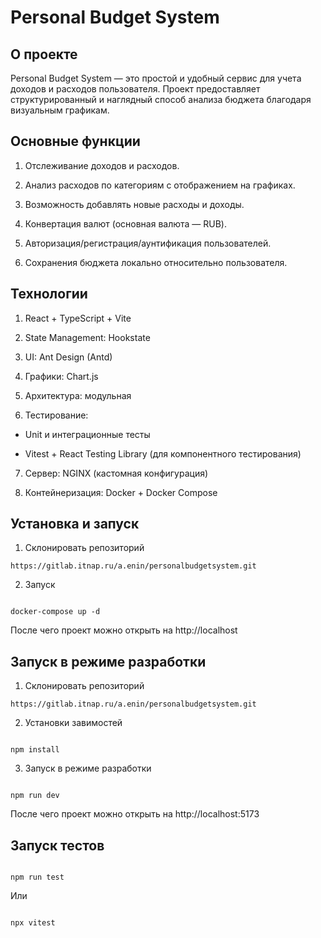 # Personal Budget System

## О проекте

Personal Budget System — это простой и удобный сервис для учета доходов и расходов пользователя. Проект предоставляет структурированный и наглядный способ анализа бюджета благодаря визуальным графикам.

## Основные функции

1. Отслеживание доходов и расходов.

2. Анализ расходов по категориям с отображением на графиках.

3. Возможность добавлять новые расходы и доходы.

4. Конвертация валют (основная валюта — RUB).

5. Авторизация/регистрация/аунтификация пользователей.

6. Сохранения бюджета локально относительно пользователя.

## Технологии

1. React + TypeScript + Vite

2. State Management: Hookstate

3. UI: Ant Design (Antd)

4. Графики: Chart.js

5. Архитектура: модульная

6. Тестирование:

  - Unit и интеграционные тесты

  - Vitest + React Testing Library (для компонентного тестирования)

7. Сервер: NGINX (кастомная конфигурация)

8. Контейнеризация: Docker + Docker Compose

## Установка и запуск

1. Склонировать репозиторий

```
https://gitlab.itnap.ru/a.enin/personalbudgetsystem.git

```

2. Запуск

```

docker-compose up -d

```

После чего проект можно открыть на http://localhost

## Запуск в режиме разработки

1. Склонировать репозиторий

```
https://gitlab.itnap.ru/a.enin/personalbudgetsystem.git

```

2. Установки завимостей

```

npm install

```

3. Запуск в режиме разработки

``` 

npm run dev

```

После чего проект можно открыть на http://localhost:5173

## Запуск тестов

``` 

npm run test

```

Или

``` 

npx vitest

```

